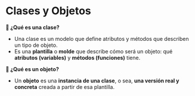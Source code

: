 # Clases y Objetos
**🧱 ¿Qué es una clase?**
- Una clase es un modelo que define atributos y métodos que describen un tipo de objeto.
- Es una **plantilla** o **molde** que describe cómo será un objeto: qué **atributos (variables)** y **métodos (funciones)** tiene.

**🧍 ¿Qué es un objeto?**
- Un **objeto** es una **instancia de una clase**, o sea, **una versión real y concreta** creada a partir de esa plantilla.

